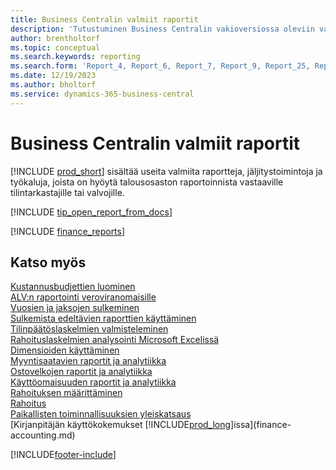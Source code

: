 ```yaml
---
title: Business Centralin valmiit raportit
description: 'Tutustuminen Business Centralin vakioversiossa oleviin valmiisiin talousraportteihin, joita voi käyttää liiketoiminnan seuraamiseen. Käytä raporttia 38 voitto/tappio (V & T) -raportointia varten.'
author: brentholtorf
ms.topic: conceptual
ms.search.keywords: reporting
ms.search.form: 'Report_4, Report_6, Report_7, Report_9, Report_25, Report_38'
ms.date: 12/19/2023
ms.author: bholtorf
ms.service: dynamics-365-business-central
---
```


# <a name="built-in-finance-reports-in-business-central"></a>Business Centralin valmiit raportit

[!INCLUDE [prod_short](includes/prod_short.md)] sisältää useita valmiita raportteja, jäljitystoimintoja ja työkaluja, joista on hyöytä talousosaston raportoinnista vastaaville tilintarkastajille tai valvojille. 

[!INCLUDE [tip_open_report_from_docs](includes/tip-open-report-from-docs.md)]

[!INCLUDE [finance_reports](includes/finance-reports-include.md)]


## <a name="see-also"></a>Katso myös

[Kustannusbudjettien luominen](finance-create-cost-budgets.md)  
[ALV:n raportointi veroviranomaisille](finance-how-report-vat.md)  
[Vuosien ja jaksojen sulkeminen](year-close-years-periods.md)  
[Sulkemista edeltävien raporttien käyttäminen](year-prepare-preclose-reports.md)  
[Tilinpäätöslaskelmien valmisteleminen](year-prepare-close-statement.md)  
[Rahoituslaskelmien analysointi Microsoft Excelissä](finance-analyze-excel.md)  
[Dimensioiden käyttäminen](finance-dimensions.md)  
[Myyntisaatavien raportit ja analytiikka](receivables-reports.md)  
[Ostovelkojen raportit ja analytiikka](payables-reports.md)  
[Käyttöomaisuuden raportit ja analytiikka](fa-reports.md)  
[Rahoituksen määrittäminen](finance-setup-finance.md)  
[Rahoitus](finance.md)  
[Paikallisten toiminnallisuuksien yleiskatsaus](about-localization.md)  
[Kirjanpitäjän käyttökokemukset [!INCLUDE[prod_long](includes/prod_long.md)]issa](finance-accounting.md)  


[!INCLUDE[footer-include](includes/footer-banner.md)]
